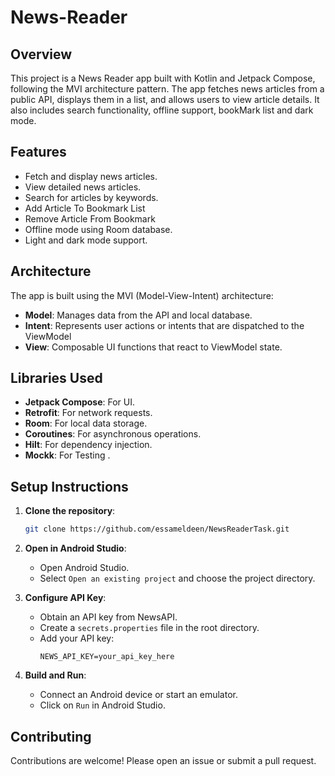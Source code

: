 # News-Reader

## Overview

This project is a News Reader app built with Kotlin and Jetpack Compose, following the MVI architecture pattern. The app fetches news articles from a public API, displays them in a list, and allows users to view article details. It also includes search functionality, offline support, bookMark list  and dark mode.

## Features

- Fetch and display news articles.
- View detailed news articles.
- Search for articles by keywords.
- Add Article To Bookmark List 
- Remove Article From Bookmark
- Offline mode using Room database.
- Light and dark mode support.

## Architecture

The app is built using the MVI (Model-View-Intent) architecture:
- **Model**: Manages data from the API and local database.
- **Intent**: Represents user actions or intents that are dispatched to the ViewModel
- **View**: Composable UI functions that react to ViewModel state.

## Libraries Used

- **Jetpack Compose**: For UI.
- **Retrofit**: For network requests.
- **Room**: For local data storage.
- **Coroutines**: For asynchronous operations.
- **Hilt**: For dependency injection.
- **Mockk**: For Testing .

## Setup Instructions

1. **Clone the repository**:
    ```bash
    git clone https://github.com/essameldeen/NewsReaderTask.git
 
    ```

2. **Open in Android Studio**:
    - Open Android Studio.
    - Select `Open an existing project` and choose the project directory.

3. **Configure API Key**:
    - Obtain an API key from NewsAPI.
    - Create a `secrets.properties` file in the root directory.
    - Add your API key:
      ```
      NEWS_API_KEY=your_api_key_here
      ```

4. **Build and Run**:
    - Connect an Android device or start an emulator.
    - Click on `Run` in Android Studio.

## Contributing

Contributions are welcome! Please open an issue or submit a pull request.

